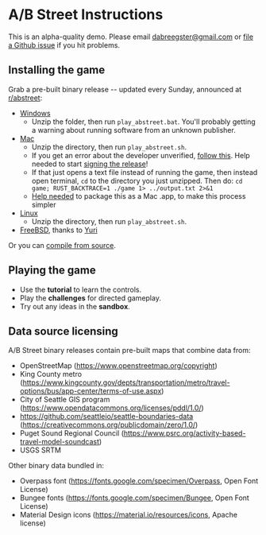 # A/B Street Instructions

This is an alpha-quality demo. Please email <dabreegster@gmail.com> or
[file a Github issue](https://github.com/dabreegster/abstreet/issues/) if you
hit problems.

## Installing the game

Grab a pre-built binary release -- updated every Sunday, announced at
[r/abstreet](http://old.reddit.com/r/abstreet):

- [Windows](https://github.com/dabreegster/abstreet/releases/download/v0.2.11/abstreet_windows_v0_2_11.zip)
  - Unzip the folder, then run `play_abstreet.bat`. You'll probably getting a
    warning about running software from an unknown publisher.
- [Mac](https://github.com/dabreegster/abstreet/releases/download/v0.2.11/abstreet_mac_v0_2_11.zip)
  - Unzip the directory, then run `play_abstreet.sh`.
  - If you get an error about the developer unverified,
    [follow this](https://support.apple.com/guide/mac-help/open-a-mac-app-from-an-unidentified-developer-mh40616/mac).
    Help needed to start
    [signing the release](https://github.com/dabreegster/abstreet/issues/107)!
  - If that just opens a text file instead of running the game, then instead
    open terminal, `cd` to the directory you just unzipped. Then do:
    `cd game; RUST_BACKTRACE=1 ./game 1> ../output.txt 2>&1`
  - [Help needed](https://github.com/dabreegster/abstreet/issues/77) to package
    this as a Mac .app, to make this process simpler
- [Linux](https://github.com/dabreegster/abstreet/releases/download/v0.2.11/abstreet_linux_v0_2_11.zip)
  - Unzip the directory, then run `play_abstreet.sh`.
- [FreeBSD](https://www.freshports.org/games/abstreet/), thanks to
  [Yuri](https://github.com/yurivict)

Or you can [compile from source](/docs/dev.md).

## Playing the game

- Use the **tutorial** to learn the controls.
- Play the **challenges** for directed gameplay.
- Try out any ideas in the **sandbox**.

## Data source licensing

A/B Street binary releases contain pre-built maps that combine data from:

- OpenStreetMap (<https://www.openstreetmap.org/copyright>)
- King County metro
  (<https://www.kingcounty.gov/depts/transportation/metro/travel-options/bus/app-center/terms-of-use.aspx>)
- City of Seattle GIS program
  (<https://www.opendatacommons.org/licenses/pddl/1.0/>)
- <https://github.com/seattleio/seattle-boundaries-data>
  (<https://creativecommons.org/publicdomain/zero/1.0/>)
- Puget Sound Regional Council
  (<https://www.psrc.org/activity-based-travel-model-soundcast>)
- USGS SRTM

Other binary data bundled in:

- Overpass font (<https://fonts.google.com/specimen/Overpass>, Open Font
  License)
- Bungee fonts (<https://fonts.google.com/specimen/Bungee>, Open Font License)
- Material Design icons (<https://material.io/resources/icons>, Apache license)
